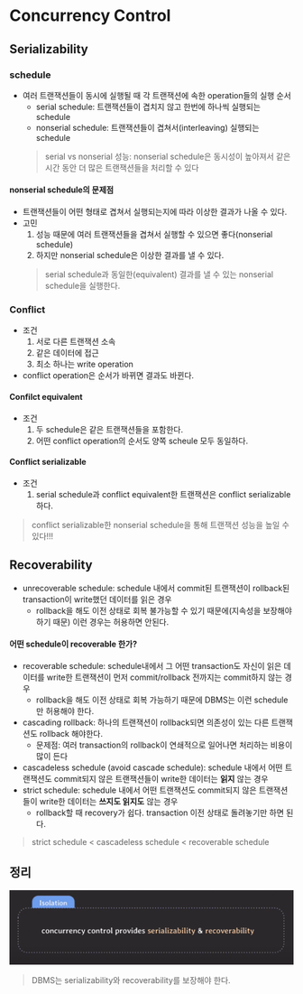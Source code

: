 # Concurrency Control

## Serializability

### schedule
- 여러 트랜잭션들이 동시에 실행될 때 각 트랜잭션에 속한 operation들의 실행 순서
    - serial schedule: 트랜잭션들이 겹치지 않고 한번에 하나씩 실행되는 schedule
    - nonserial schedule: 트랜잭션들이 겹쳐서(interleaving) 실행되는 schedule
  > serial vs nonserial 성능: nonserial schedule은 동시성이 높아져서 같은 시간 동안 더 많은 트랜잭션들을 처리할 수 있다

#### nonserial schedule의 문제점
- 트랜잭션들이 어떤 형태로 겹쳐서 실행되는지에 따라 이상한 결과가 나올 수 있다.
- 고민
    1. 성능 때문에 여러 트랜잭션들을 겹쳐서 실행할 수 있으면 좋다(nonserial schedule)
    2. 하지만 nonserial schedule은 이상한 결과를 낼 수 있다.
  > serial schedule과 동일한(equivalent) 결과를 낼 수 있는 nonserial schedule을 실행한다.

### Conflict
- 조건
    1. 서로 다른 트랜잭션 소속
    2. 같은 데이터에 접근
    3. 최소 하나는 write operation
- conflict operation은 순서가 바뀌면 결과도 바뀐다.

#### Confilct equivalent
- 조건
    1. 두 schedule은 같은 트랜잭션들을 포함한다.
    2. 어떤 conflict operation의 순서도 양쪽 scheule 모두 동일하다.

#### Conflict serializable
- 조건
    1. serial schedule과 conflict equivalent한 트랜잭션은 conflict serializable하다.
> conflict serializable한 nonserial schedule을 통해 트랜잭션 성능을 높일 수 있다!!!

## Recoverability

- unrecoverable schedule: schedule 내에서 commit된 트랜잭션이 rollback된 transaction이 write했던 데이터를 읽은 경우 
    - rollback을 해도 이전 상태로 회복 불가능할 수 있기 때문에(지속성을 보장해야하기 때문) 이런 경우는 허용하면 안된다.

#### 어떤 schedule이 recoverable 한가?
- recoverable schedule: schedule내에서 그 어떤 transaction도 자신이 읽은 데이터를 write한 트랜잭션이 먼저 commit/rollback 전까지는 commit하지 않는 경우
    - rollback을 해도 이전 상태로 회복 가능하기 때문에 DBMS는 이런 schedule만 허용해야 한다.
- cascading rollback: 하나의 트랜잭션이 rollback되면 의존성이 있는 다른 트랜잭션도 rollback 해야한다.
    - 문제점: 여러 transaction의 rollback이 연쇄적으로 일어나면 처리하는 비용이 많이 든다
- cascadeless schedule (avoid cascade schedule): schedule 내에서 어떤 트랜잭션도 commit되지 않은 트랜잭션들이 write한 데이터는 **읽지** 않는 경우
- strict schedule: schedule 내에서 어떤 트랜잭션도 commit되지 않은 트랜잭션들이 write한 데이터는 **쓰지도 읽지도** 않는 경우
    - rollback할 때 recovery가 쉽다. transaction 이전 상태로 돌려놓기만 하면 된다.

> strict schedule < cascadeless schedule < recoverable schedule


## 정리

![img_2.png](../img_2.png)
> DBMS는 serializability와 recoverability를 보장해야 한다.
